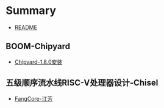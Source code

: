 # Summary

* [README](README.md)

## BOOM-Chipyard

* [Chipyard-1.8.0安装](workspace/help-docs/chipyard-install.md)

## 五级顺序流水线RISC-V处理器设计-Chisel

* [FangCore-江芳](workspace/help-docs/fangbook.md)